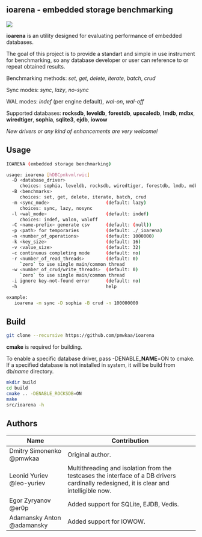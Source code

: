 
**ioarena** - embedded storage benchmarking
-------------------------------------------

<img src="https://travis-ci.org/pmwkaa/ioarena.svg?branch=master" />

**ioarena** is an utility designed for evaluating performance
of embedded databases.

The goal of this project is to provide a standart and simple
in use instrument for benchmarking, so any database developer or user
can reference to or repeat obtained results.

Benchmarking methods: *set*, *get*, *delete*, *iterate*, *batch*, *crud*

Sync modes: *sync*, *lazy*, *no-sync*

WAL modes: *indef* (per engine default), *wal-on*, *wal-off*

Supported databases: **rocksdb**, **leveldb**, **forestdb**, **upscaledb**, **lmdb**,
**mdbx**, **wiredtiger**, **sophia**, **sqlite3**, **ejdb**, **iowow**

*New drivers or any kind of enhancements are very welcome!*

Usage
-----

```sh
IOARENA (embedded storage benchmarking)

usage: ioarena [hDBCpnkvmlrwic]
  -D <database_driver>
     choices: sophia, leveldb, rocksdb, wiredtiger, forestdb, lmdb, mdbx, sqlite3, ejdb, iowow, dummy
  -B <benchmarks>
     choices: set, get, delete, iterate, batch, crud
  -m <sync_mode>                     (default: lazy)
     choices: sync, lazy, nosync
  -l <wal_mode>                      (default: indef)
     choices: indef, walon, waloff
  -C <name-prefix> generate csv      (default: (null))
  -p <path> for temporaries          (default: ./_ioarena)
  -n <number_of_operations>          (default: 1000000)
  -k <key_size>                      (default: 16)
  -v <value_size>                    (default: 32)
  -c continuous completing mode      (default: no)
  -r <number_of_read_threads>        (default: 0)
     `zero` to use single main/common thread
  -w <number_of_crud/write_threads>  (default: 0)
     `zero` to use single main/common thread
  -i ignore key-not-found error      (default: no)
  -h                                 help

example:
   ioarena -m sync -D sophia -B crud -n 100000000
```

Build
-----

```sh
git clone --recursive https://github.com/pmwkaa/ioarena
```

**cmake** is required for building.

To enable a specific database driver, pass -DENABLE\_**NAME**=ON to cmake.
If a specified database is not installed in system, it will be build from db/*name* directory.

```sh
mkdir build
cd build
cmake .. -DENABLE_ROCKSDB=ON
make
src/ioarena -h
```

Authors
-------

| Name | Contribution |
|---|---|
| Dmitry Simonenko @pmwkaa | Original author. |
| Leonid Yuriev @leo-yuriev | Multithreading and isolation from the testcases the interface of a DB drivers cardinally redesigned, it is clear and intelligible now. |
| Egor Zyryanov @er0p | Added support for SQLite, EJDB, Vedis. |
| Adamansky Anton @adamansky | Added support for IOWOW. |
